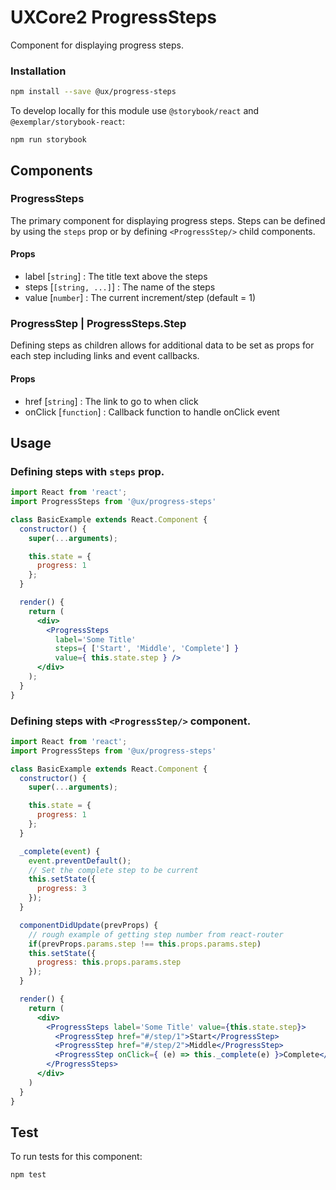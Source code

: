 # UXCore2 ProgressSteps

Component for displaying progress steps.

### Installation

```bash
npm install --save @ux/progress-steps
```

To develop locally for this module use `@storybook/react` and `@exemplar/storybook-react`:
```
npm run storybook
```

## Components

### ProgressSteps

The primary component for displaying progress steps.
Steps can be defined by using the `steps` prop or by defining
`<ProgressStep/>` child components.

#### Props

 * label [`string`] : The title text above the steps
 * steps [`[string, ...]`] : The name of the steps
 * value [`number`] : The current increment/step (default = 1)

### ProgressStep | ProgressSteps.Step

Defining steps as children allows for additional data to be
set as props for each step including links and event callbacks.

#### Props

 * href [`string`] : The link to go to when click
 * onClick [`function`] : Callback function to handle onClick event

## Usage

### Defining steps with `steps` prop.

```jsx
import React from 'react';
import ProgressSteps from '@ux/progress-steps'

class BasicExample extends React.Component {
  constructor() {
    super(...arguments);

    this.state = {
      progress: 1
    };
  }

  render() {
    return (
      <div>
        <ProgressSteps 
          label='Some Title'
          steps={ ['Start', 'Middle', 'Complete'] }
          value={ this.state.step } />
      </div>
    );
  }
}
```

### Defining steps with `<ProgressStep/>` component.

```jsx
import React from 'react';
import ProgressSteps from '@ux/progress-steps'

class BasicExample extends React.Component {
  constructor() {
    super(...arguments);

    this.state = {
      progress: 1
    };
  }

  _complete(event) {
    event.preventDefault();
    // Set the complete step to be current
    this.setState({
      progress: 3
    });
  }

  componentDidUpdate(prevProps) {
    // rough example of getting step number from react-router
    if(prevProps.params.step !== this.props.params.step)
    this.setState({
      progress: this.props.params.step
    });
  }

  render() {
    return (
      <div>
        <ProgressSteps label='Some Title' value={this.state.step}>
          <ProgressStep href="#/step/1">Start</ProgressStep>
          <ProgressStep href="#/step/2">Middle</ProgressStep>
          <ProgressStep onClick={ (e) => this._complete(e) }>Complete</ProgressStep>
        </ProgressSteps>
      </div>
    )
  }
}
```

## Test

To run tests for this component:

```bash
npm test
```
